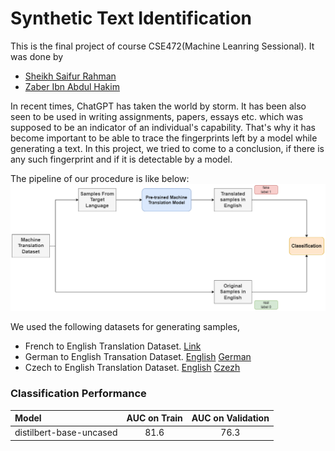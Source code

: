 # Synthetic Text Identification

This is the final project of course CSE472(Machine Leanring Sessional). It was done by
- [Sheikh Saifur Rahman](https://github.com/Srj)
- [Zaber Ibn Abdul Hakim](https://github.com/zaber666)

In recent times, ChatGPT has taken the world by storm. It has been also seen to be used in writing assignments, papers, essays etc. which was supposed to be an indicator of an individual's capability. That's why it has become important to be able to trace the fingerprints left by a model while generating a text. In this project, we tried to come to a conclusion, if there is any such fingerprint and if it is detectable by a model.

The pipeline of our procedure is like below:
![Approach.png](./project.png)

We used the following datasets for generating samples,
- French to English Translation Dataset. [Link](https://www.kaggle.com/datasets/dhruvildave/en-fr-translation-dataset)
- German to English Transation Dataset. [English](https://nlp.stanford.edu/projects/nmt/data/wmt14.en-de/train.en) [German](https://nlp.stanford.edu/projects/nmt/data/wmt14.en-de/train.de)
- Czech to English Translation Dataset. [English](https://nlp.stanford.edu/projects/nmt/data/wmt15.en-cs/train.en) [Czezh](https://nlp.stanford.edu/projects/nmt/data/wmt15.en-cs/train.cs)

### Classification Performance
| Model                | AUC on Train | AUC on Validation |
| :---------------------- | :--------: | :---------: | 
| distilbert-base-uncased     |    81.6    |    76.3     | 